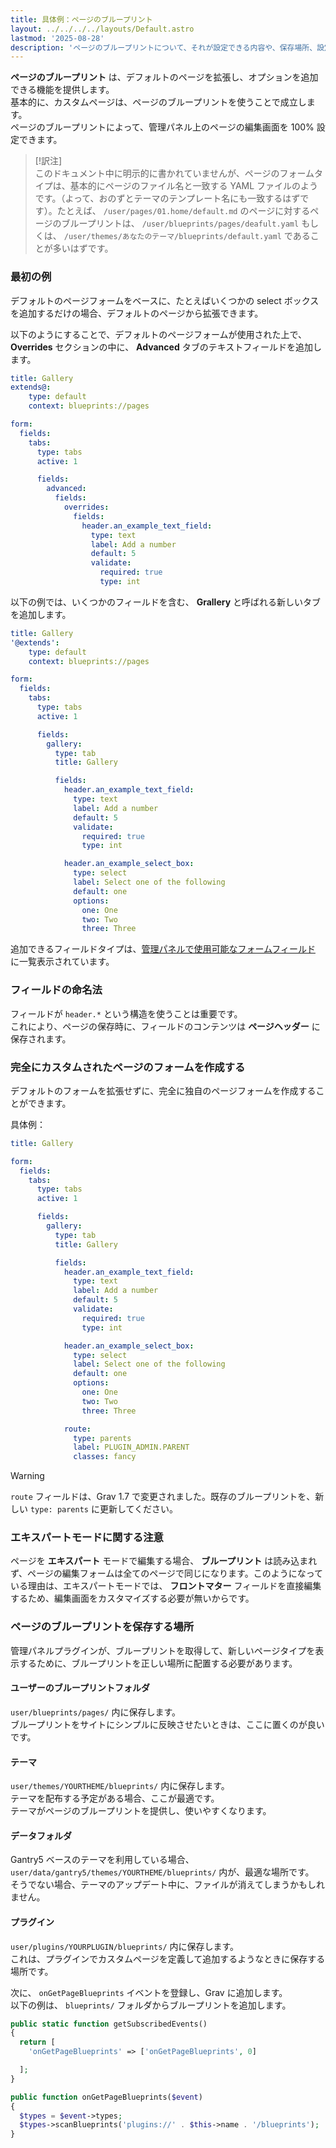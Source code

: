 ```yaml
---
title: 具体例：ページのブループリント
layout: ../../../../layouts/Default.astro
lastmod: '2025-08-28'
description: 'ページのブループリントについて、それが設定できる内容や、保存場所、設定方法などを解説します。'
---
```


**ページのブループリント** は、デフォルトのページを拡張し、オプションを追加できる機能を提供します。  
基本的に、カスタムページは、ページのブループリントを使うことで成立します。  
ページのブループリントによって、管理パネル上のページの編集画面を 100% 設定できます。

> [!訳注]  
> このドキュメント中に明示的に書かれていませんが、ページのフォームタイプは、基本的にページのファイル名と一致する YAML ファイルのようです。（よって、おのずとテーマのテンプレート名にも一致するはずです）。たとえば、 `/user/pages/01.home/default.md` のページに対するページのブループリントは、 `/user/blueprints/pages/deafult.yaml` もしくは、 `/user/themes/あなたのテーマ/blueprints/default.yaml` であることが多いはずです。

<h3 id="a-first-example">最初の例</h3>

デフォルトのページフォームをベースに、たとえばいくつかの select ボックスを追加するだけの場合、デフォルトのページから拡張できます。

以下のようにすることで、デフォルトのページフォームが使用された上で、 **Overrides** セクションの中に、 **Advanced** タブのテキストフィールドを追加します。

```yaml
title: Gallery
extends@:
    type: default
    context: blueprints://pages

form:
  fields:
    tabs:
      type: tabs
      active: 1

      fields:
        advanced:
          fields:
            overrides:
              fields:
                header.an_example_text_field:
                  type: text
                  label: Add a number
                  default: 5
                  validate:
                    required: true
                    type: int
```

以下の例では、いくつかのフィールドを含む、 **Grallery** と呼ばれる新しいタブを追加します。

```yaml
title: Gallery
'@extends':
    type: default
    context: blueprints://pages

form:
  fields:
    tabs:
      type: tabs
      active: 1

      fields:
        gallery:
          type: tab
          title: Gallery

          fields:
            header.an_example_text_field:
              type: text
              label: Add a number
              default: 5
              validate:
                required: true
                type: int

            header.an_example_select_box:
              type: select
              label: Select one of the following
              default: one
              options:
                one: One
                two: Two
                three: Three
```

追加できるフィールドタイプは、[管理パネルで使用可能なフォームフィールド](../01.fields-available/) に一覧表示されています。

<h3 id="how-to-name-fields">フィールドの命名法</h3>

フィールドが `header.*` という構造を使うことは重要です。  
これにより、ページの保存時に、フィールドのコンテンツは **ページヘッダー** に保存されます。

<h3 id="create-a-completely-custom-page-form">完全にカスタムされたページのフォームを作成する</h3>

デフォルトのフォームを拡張せずに、完全に独自のページフォームを作成することができます。

具体例：

```yaml
title: Gallery

form:
  fields:
    tabs:
      type: tabs
      active: 1

      fields:
        gallery:
          type: tab
          title: Gallery

          fields:
            header.an_example_text_field:
              type: text
              label: Add a number
              default: 5
              validate:
                required: true
                type: int

            header.an_example_select_box:
              type: select
              label: Select one of the following
              default: one
              options:
                one: One
                two: Two
                three: Three

            route:
              type: parents
              label: PLUGIN_ADMIN.PARENT
              classes: fancy

```

> [!Warning]  
> `route` フィールドは、Grav 1.7 で変更されました。既存のブループリントを、新しい `type: parents` に更新してください。

<h3 id="a-note-for-expert-mode">エキスパートモードに関する注意</h3>

ページを **エキスパート** モードで編集する場合、 **ブループリント** は読み込まれず、ページの編集フォームは全てのページで同じになります。このようになっている理由は、エキスパートモードでは、 **フロントマター** フィールドを直接編集するため、編集画面をカスタマイズする必要が無いからです。

<h3 id="where-to-put-the-page-blueprints">ページのブループリントを保存する場所</h3>

管理パネルプラグインが、ブループリントを取得して、新しいページタイプを表示するために、ブループリントを正しい場所に配置する必要があります。

<h4 id="in-the-user-blueprints-folder">ユーザーのブループリントフォルダ</h4>

`user/blueprints/pages/` 内に保存します。  
ブループリントをサイトにシンプルに反映させたいときは、ここに置くのが良いです。

<h4 id="in-the-theme">テーマ</h4>

`user/themes/YOURTHEME/blueprints/` 内に保存します。  
テーマを配布する予定がある場合、ここが最適です。  
テーマがページのブループリントを提供し、使いやすくなります。

<h4 id="in-the-data-folder">データフォルダ</h4>

Gantry5 ベースのテーマを利用している場合、`user/data/gantry5/themes/YOURTHEME/blueprints/` 内が、最適な場所です。  
そうでない場合、テーマのアップデート中に、ファイルが消えてしまうかもしれません。

<h4 id="in-a-plugin">プラグイン</h4>

`user/plugins/YOURPLUGIN/blueprints/` 内に保存します。  
これは、プラグインでカスタムページを定義して追加するようなときに保存する場所です。

次に、 `onGetPageBlueprints` イベントを登録し、Grav に追加します。  
以下の例は、 `blueprints/` フォルダからブループリントを追加します。

```php
public static function getSubscribedEvents()
{
  return [
    'onGetPageBlueprints' => ['onGetPageBlueprints', 0]

  ];
}

public function onGetPageBlueprints($event)
{
  $types = $event->types;
  $types->scanBlueprints('plugins://' . $this->name . '/blueprints');
}
```

